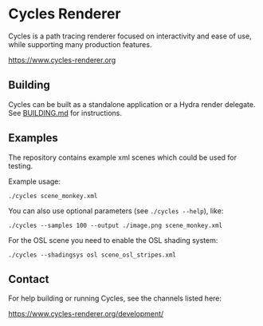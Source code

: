Cycles Renderer
===============

Cycles is a path tracing renderer focused on interactivity and ease of use, while supporting many production features.

https://www.cycles-renderer.org

## Building

Cycles can be built as a standalone application or a Hydra render delegate. See [BUILDING.md](BUILDING.md) for instructions.

## Examples

The repository contains example xml scenes which could be used for testing.

Example usage:

    ./cycles scene_monkey.xml

You can also use optional parameters (see `./cycles --help`), like:

    ./cycles --samples 100 --output ./image.png scene_monkey.xml

For the OSL scene you need to enable the OSL shading system:

    ./cycles --shadingsys osl scene_osl_stripes.xml

## Contact

For help building or running Cycles, see the channels listed here:

https://www.cycles-renderer.org/development/
